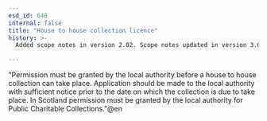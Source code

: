 ```yaml
---
esd_id: 648
internal: false
title: "House to house collection licence"
history: >-
  Added scope notes in version 2.02. Scope notes updated in version 3.00 to include Scottish legislation. Term name changed from 'Licence - house to house collection' to 'Licences - house to house collection' in version 3.00. Name changed to 'House to house collection licence' in version 4.00.

---
```


"Permission must be granted by the local authority before a house to house collection can take place. Application should be made to the local authority with sufficient notice prior to the date on which the collection is due to take place. 
In Scotland permission must be granted by the local authority for Public Charitable Collections."@en

